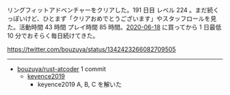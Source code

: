 リングフィットアドベンチャーをクリアした。191 日目 レベル 224 。まだ続くっぽいけど、ひとまず「クリアおめでとうございます」やスタッフロールを見た。活動時間 43 時間 プレイ時間 85 時間。[2020-06-18][] に買ってから 1 日最低 10 分でおそらく毎日続けてきた。

<https://twitter.com/bouzuya/status/1342423266082709505>

---

- [bouzuya/rust-atcoder](https://github.com/bouzuya/rust-atcoder) 1 commit
  - [keyence2019](https://github.com/bouzuya/rust-atcoder/commit/27124cd5a9bc9d9c0e4e442c66d0415bf2932012)
    - keyence2019 A, B, C を解いた

[2020-06-18]: https://blog.bouzuya.net/2020/06/18/
